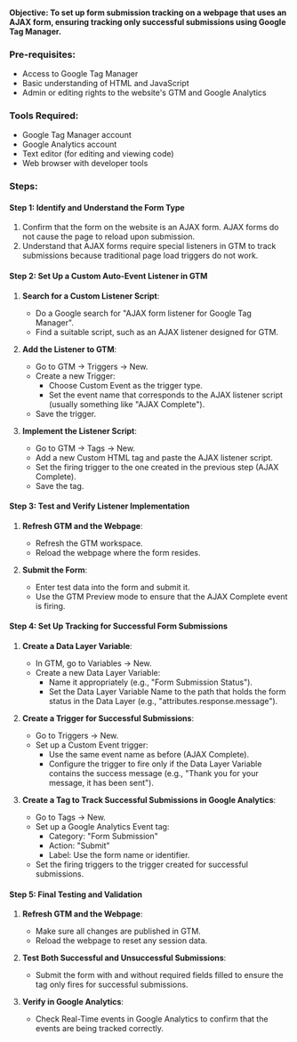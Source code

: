 #### **Objective**: To set up form submission tracking on a webpage that uses an AJAX form, ensuring tracking only successful submissions using Google Tag Manager.

### Pre-requisites:
- Access to Google Tag Manager
- Basic understanding of HTML and JavaScript
- Admin or editing rights to the website's GTM and Google Analytics

### Tools Required:
- Google Tag Manager account
- Google Analytics account
- Text editor (for editing and viewing code)
- Web browser with developer tools

### Steps:

#### Step 1: Identify and Understand the Form Type
1. Confirm that the form on the website is an AJAX form. AJAX forms do not cause the page to reload upon submission.
2. Understand that AJAX forms require special listeners in GTM to track submissions because traditional page load triggers do not work.

#### Step 2: Set Up a Custom Auto-Event Listener in GTM
1. **Search for a Custom Listener Script**:
   - Do a Google search for "AJAX form listener for Google Tag Manager".
   - Find a suitable script, such as an AJAX listener designed for GTM.
   
2. **Add the Listener to GTM**:
   - Go to GTM → Triggers → New.
   - Create a new Trigger:
     - Choose Custom Event as the trigger type.
     - Set the event name that corresponds to the AJAX listener script (usually something like "AJAX Complete").
   - Save the trigger.

3. **Implement the Listener Script**:
   - Go to GTM → Tags → New.
   - Add a new Custom HTML tag and paste the AJAX listener script.
   - Set the firing trigger to the one created in the previous step (AJAX Complete).
   - Save the tag.

#### Step 3: Test and Verify Listener Implementation
1. **Refresh GTM and the Webpage**:
   - Refresh the GTM workspace.
   - Reload the webpage where the form resides.
   
2. **Submit the Form**:
   - Enter test data into the form and submit it.
   - Use the GTM Preview mode to ensure that the AJAX Complete event is firing.

#### Step 4: Set Up Tracking for Successful Form Submissions
1. **Create a Data Layer Variable**:
   - In GTM, go to Variables → New.
   - Create a new Data Layer Variable:
     - Name it appropriately (e.g., "Form Submission Status").
     - Set the Data Layer Variable Name to the path that holds the form status in the Data Layer (e.g., "attributes.response.message").

2. **Create a Trigger for Successful Submissions**:
   - Go to Triggers → New.
   - Set up a Custom Event trigger:
     - Use the same event name as before (AJAX Complete).
     - Configure the trigger to fire only if the Data Layer Variable contains the success message (e.g., "Thank you for your message, it has been sent").

3. **Create a Tag to Track Successful Submissions in Google Analytics**:
   - Go to Tags → New.
   - Set up a Google Analytics Event tag:
     - Category: "Form Submission"
     - Action: "Submit"
     - Label: Use the form name or identifier.
   - Set the firing triggers to the trigger created for successful submissions.

#### Step 5: Final Testing and Validation
1. **Refresh GTM and the Webpage**:
   - Make sure all changes are published in GTM.
   - Reload the webpage to reset any session data.

2. **Test Both Successful and Unsuccessful Submissions**:
   - Submit the form with and without required fields filled to ensure the tag only fires for successful submissions.

3. **Verify in Google Analytics**:
   - Check Real-Time events in Google Analytics to confirm that the events are being tracked correctly.